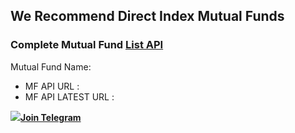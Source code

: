 ## We Recommend Direct Index Mutual Funds

### Complete Mutual Fund [List API](https://api.mfapi.in/mf)

Mutual Fund Name:

- MF API URL :
- MF API LATEST URL :

[![](https://statuspage.freshping.io/badge/c70f812e-1be6-4a18-9ccb-3f6a9ea4c3a9?0.5013732062017529)](http://status.mfapi.in/)[**Join Telegram**](https://t.me/mfapi_in)